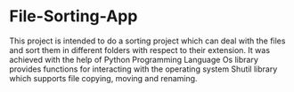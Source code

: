 # File-Sorting-App
This project is intended to do a sorting project which can deal with the files and sort them in different folders with respect to their extension.
It was achieved with the help of Python Programming Language
Os library provides functions for interacting with the operating system
Shutil library which supports file copying, moving and renaming.
